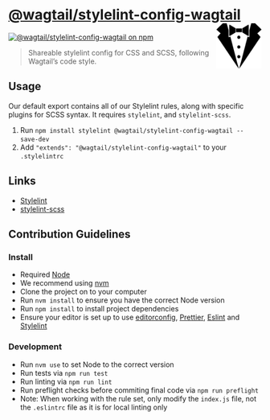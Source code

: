 # [@wagtail/stylelint-config-wagtail](https://www.npmjs.com/package/@wagtail/stylelint-config-wagtail) [<img src="https://raw.githubusercontent.com/wagtail/stylelint-config-wagtail/master/.github/stylelint-logo.svg?sanitize=true" alt="Stylelint" width="90" height="90" align="right">](https://stylelint.io)

[![@wagtail/stylelint-config-wagtail on npm](https://img.shields.io/npm/v/@wagtail/stylelint-config-wagtail.svg)](https://www.npmjs.com/package/@wagtail/stylelint-config-wagtail)

> Shareable stylelint config for CSS and SCSS, following Wagtail’s code style.

## Usage

Our default export contains all of our Stylelint rules, along with specific plugins for SCSS syntax.
It requires `stylelint`, and `stylelint-scss`.

1. Run `npm install stylelint @wagtail/stylelint-config-wagtail --save-dev`
2. Add `"extends": "@wagtail/stylelint-config-wagtail"` to your `.stylelintrc`

## Links

- [Stylelint](https://stylelint.io/)
- [stylelint-scss](https://github.com/kristerkari/stylelint-scss)

## Contribution Guidelines

### Install

- Required [Node](https://nodejs.org)
- We recommend using [nvm](https://github.com/creationix/nvm)
- Clone the project on to your computer
- Run `nvm install` to ensure you have the correct Node version
- Run `npm install` to install project dependencies
- Ensure your editor is set up to use [editorconfig](https://editorconfig.org/), [Prettier](https://prettier.io/), [Eslint](https://eslint.org/) and [Stylelint](https://stylelint.io/)

### Development

- Run `nvm use` to set Node to the correct version
- Run tests via `npm run test`
- Run linting via `npm run lint`
- Run preflight checks before commiting final code via `npm run preflight`
- Note: When working with the rule set, only modify the `index.js` file, not the `.eslintrc` file as it is for local linting only
